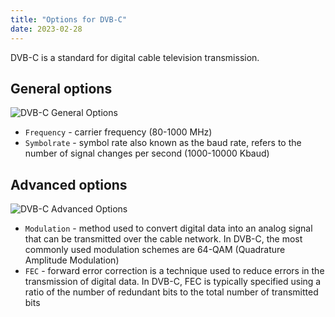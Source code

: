 ```yaml
---
title: "Options for DVB-C"
date: 2023-02-28
---
```


DVB-C is a standard for digital cable television transmission.

## General options

![DVB-C General Options](https://cdn.cesbo.com/help/astra/receiving/dvb/c/general.png)

- `Frequency` - carrier frequency (80-1000 MHz)
- `Symbolrate` - symbol rate also known as the baud rate, refers to the number of signal changes per second (1000-10000 Kbaud)

## Advanced options

![DVB-C Advanced Options](https://cdn.cesbo.com/help/astra/receiving/dvb/c/advanced.png)

- `Modulation` - method used to convert digital data into an analog signal that can be transmitted over the cable network. In DVB-C, the most commonly used modulation schemes are 64-QAM (Quadrature Amplitude Modulation)
- `FEC` - forward error correction is a technique used to reduce errors in the transmission of digital data. In DVB-C, FEC is typically specified using a ratio of the number of redundant bits to the total number of transmitted bits
